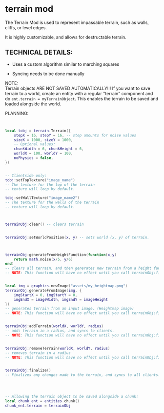 

# terrain mod
The Terrain Mod is used to represent impassable terrain,
such as walls, cliffs, or level edges.

It is highly customizable, and allows for destructable terrain.



## TECHNICAL DETAILS:

- Uses a custom algorithm similar to marching squares
  
- Syncing needs to be done manually
  
NOTE: <br>
Terrain objects ARE NOT SAVED AUTOMATICALLY!!! If you want to save terrain to a world, create an entity with a regular "terrain" component and do `ent.terrain = myTerrainObject`. This enables the terrain to be saved and loaded alongside the world.


PLANNING:
```lua


local tobj = terrain.Terrain({
    stepX = 16, stepY = 16, -- step amounts for noise values
    sizeX = 1000, sizeY = 1000,
    -- Optional values:
    chunkWidth = 6, chunkHeight = 6,
    worldX = 100, worldY = 100,
    noPhysics = false,
})


-- Clientside only:
tobj:setTopTexture("image_name") 
-- The texture for the top of the terrain
-- texture will loop by default.

tobj:setWallTexture("image_name2")
-- The texture for the walls of the terrain
-- texture will loop by default.



terrainObj:clear() -- clears terrain


terrainObj:setWorldPosition(x, y) -- sets world (x, y) of terrain. 



terrainObj:generateFromHeightFunction(function(x,y)
    return math.noise(x/5, y/6)
end)
-- clears all terrain, and then generates new terrain from a height function.
-- NOTE: This function will have no effect until you call terrainObj:finalize()


local img = graphics.newImage("assets/my_heightmap.png")
terrainObj:generateFromImage(img, {
    imgStartX = 0, imgStartY = 0,
    imgEndX = imageWidth, imgEndY = imageHeight
})
-- generates terrain from an input image. (Heightmap image)
-- NOTE: This function will have no effect until you call terrainObj:finalize()


terrainObj:addTerrain(worldX, worldY, radius)
-- adds terrain in a radius, and syncs to clients.
-- NOTE: This function will have no effect until you call terrainObj:finalize()


terrainObj:removeTerrain(worldX, worldY, radius)
-- removes terrain in a radius
-- NOTE: This function will have no effect until you call terrainObj:finalize()


terrainObj:finalize()
-- Finalizes any changes made to the terrain, and syncs to all clients.




-- Allowing the terrain object to be saved alongside a chunk:
local chunk_ent = entities.chunk()
chunk_ent.terrain = terrainObj
```

